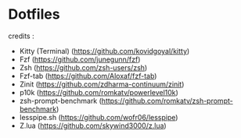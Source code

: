 # Dotfiles

credits :

- Kitty (Terminal) (<https://github.com/kovidgoyal/kitty>)
- Fzf (<https://github.com/junegunn/fzf>)
- Zsh (<https://github.com/zsh-users/zsh>)
- Fzf-tab (<https://github.com/Aloxaf/fzf-tab>)
- Zinit (<https://github.com/zdharma-continuum/zinit>)
- p10k (<https://github.com/romkatv/powerlevel10k>)
- zsh-prompt-benchmark (<https://github.com/romkatv/zsh-prompt-benchmark>)
- lesspipe.sh (<https://github.com/wofr06/lesspipe>)
- Z.lua (<https://github.com/skywind3000/z.lua>)
  
